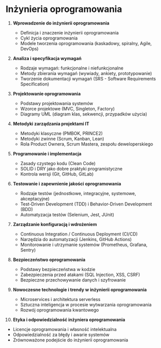 # Inżynieria oprogramowania

1. **Wprowadzenie do inżynierii oprogramowania**
   - Definicja i znaczenie inżynierii oprogramowania  
   - Cykl życia oprogramowania  
   - Modele tworzenia oprogramowania (kaskadowy, spiralny, Agile, DevOps)  

2. **Analiza i specyfikacja wymagań**
   - Rodzaje wymagań: funkcjonalne i niefunkcjonalne  
   - Metody zbierania wymagań (wywiady, ankiety, prototypowanie)  
   - Tworzenie dokumentacji wymagań (SRS - Software Requirements Specification)  

3. **Projektowanie oprogramowania**
   - Podstawy projektowania systemów  
   - Wzorce projektowe (MVC, Singleton, Factory)  
   - Diagramy UML (diagram klas, sekwencji, przypadków użycia)  

4. **Metodyki zarządzania projektami IT**
   - Metodyki klasyczne (PMBOK, PRINCE2)  
   - Metodyki zwinne (Scrum, Kanban, Lean)  
   - Rola Product Ownera, Scrum Mastera, zespołu deweloperskiego  

5. **Programowanie i implementacja**
   - Zasady czystego kodu (Clean Code)  
   - SOLID i DRY jako dobre praktyki programistyczne  
   - Kontrola wersji (Git, GitHub, GitLab)  

6. **Testowanie i zapewnienie jakości oprogramowania**
   - Rodzaje testów (jednostkowe, integracyjne, systemowe, akceptacyjne)  
   - Test-Driven Development (TDD) i Behavior-Driven Development (BDD)  
   - Automatyzacja testów (Selenium, Jest, JUnit)  

7. **Zarządzanie konfiguracją i wdrożeniem**
   - Continuous Integration / Continuous Deployment (CI/CD)  
   - Narzędzia do automatyzacji (Jenkins, GitHub Actions)  
   - Monitorowanie i utrzymanie systemów (Prometheus, Grafana, Sentry)  

8. **Bezpieczeństwo oprogramowania**
   - Podstawy bezpieczeństwa w kodzie  
   - Zabezpieczenia przed atakami (SQL Injection, XSS, CSRF)  
   - Bezpieczne przechowywanie danych i szyfrowanie  

9. **Nowoczesne technologie i trendy w inżynierii oprogramowania**
   - Microservices i architektura serverless  
   - Sztuczna inteligencja w procesie wytwarzania oprogramowania  
   - Rozwój oprogramowania kwantowego  

10. **Etyka i odpowiedzialność inżyniera oprogramowania**
   - Licencje oprogramowania i własność intelektualna  
   - Odpowiedzialność za błędy i awarie systemów  
   - Zrównoważone podejście do inżynierii oprogramowania  
